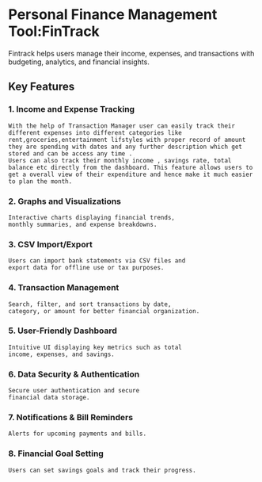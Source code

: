 #  Personal Finance Management Tool:FinTrack

Fintrack helps users manage their income, expenses, and transactions with budgeting, analytics, and financial insights.

## Key Features


### 1. Income and Expense Tracking
```
With the help of Transaction Manager user can easily track their different expenses into different categories like rent,groceries,entertainment lifstyles with proper record of amount they are spending with dates and any further description which get stored and can be access any time .
Users can also track their monthly income , savings rate, total balance etc directly from the dashboard. This feature allows users to get a overall view of their expenditure and hence make it much easier to plan the month.
```
### 2. Graphs and Visualizations 
```
Interactive charts displaying financial trends,
monthly summaries, and expense breakdowns.
```
### 3. CSV Import/Export
```
Users can import bank statements via CSV files and
export data for offline use or tax purposes.
```
### 4. Transaction Management
```
Search, filter, and sort transactions by date,
category, or amount for better financial organization.
```
### 5. User-Friendly Dashboard
```
Intuitive UI displaying key metrics such as total
income, expenses, and savings.
```
### 6. Data Security & Authentication
```
Secure user authentication and secure
financial data storage.
```
### 7. Notifications & Bill Reminders
```
Alerts for upcoming payments and bills.
```
### 8. Financial Goal Setting
```
Users can set savings goals and track their progress.
```

